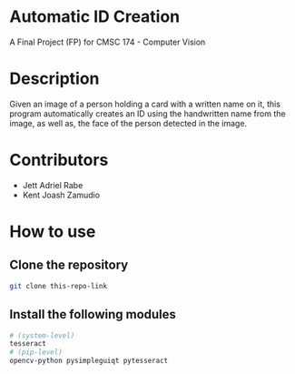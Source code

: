 # Automatic ID Creation

A Final Project (FP) for CMSC 174 - Computer Vision

# Description
Given an image of a person holding a card with a written name on it, this program automatically creates an ID using the handwritten name from the image, as well as, the face of the person detected in the image.

# Contributors
- Jett Adriel Rabe
- Kent Joash Zamudio

# How to use
## Clone the repository
```sh
git clone this-repo-link
```
## Install the following modules
```sh
# (system-level)
tesseract
# (pip-level) 
opencv-python pysimpleguiqt pytesseract
```